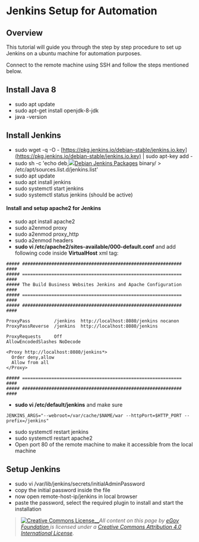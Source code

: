 # Jenkins Setup for Automation

## Overview

This tutorial will guide you through the step by step procedure to set up Jenkins on a ubuntu machine for automation purposes.

Connect to the remote machine using SSH and follow the steps mentioned below.

## Install Java 8

* sudo apt update
* sudo apt-get install openjdk-8-jdk
* java -version

## Install Jenkins

* sudo wget -q -O - [https://pkg.jenkins.io/debian-stable/jenkins.io.key](https://pkg.jenkins.io/debian-stable/jenkins.io.key) | sudo apt-key add -
* sudo sh -c 'echo deb[ ![](https://www.jenkins.io/sites/default/files/jenkins\_favicon.ico)Debian Jenkins Packages](http://pkg.jenkins.io/debian-stable) binary/ > /etc/apt/sources.list.d/jenkins.list'
* sudo apt update
* sudo apt install jenkins
* sudo systemctl start jenkins
* sudo systemctl status jenkins (should be active)

#### Install and setup apache2 for Jenkins

* sudo apt install apache2
* sudo a2enmod proxy
* sudo a2enmod proxy\_http
* sudo a2enmod headers
* **sudo vi /etc/apache2/sites-available/000-default.conf** and add following code inside **VirtualHost** xml tag:

```
##### ############################################################ ####
##### ============================================================ ####
##### The Build Business Websites Jenkins and Apache Configuration ####
##### ============================================================ ####
##### ############################################################ ####

ProxyPass         /jenkins  http://localhost:8080/jenkins nocanon
ProxyPassReverse  /jenkins  http://localhost:8080/jenkins

ProxyRequests     Off
AllowEncodedSlashes NoDecode

<Proxy http://localhost:8080/jenkins*>
  Order deny,allow
  Allow from all
</Proxy>

##### ============================================================ ####
##### ############################################################ ####
```

* **sudo vi /etc/default/jenkins** and make sure

```
JENKINS_ARGS="--webroot=/var/cache/$NAME/war --httpPort=$HTTP_PORT --prefix=/jenkins"
```

* sudo systemctl restart jenkins
* sudo systemctl restart apache2
* Open port 80 of the remote machine to make it accessible from the local machine

## Setup Jenkins

* sudo vi /var/lib/jenkins/secrets/initialAdminPassword
* copy the initial password inside the file
* now open remote-host-ip/jenkins in local browser
* paste the password, select the required plugin to install and start the installation

> [![Creative Commons License](https://i.creativecommons.org/l/by/4.0/80x15.png)\_\_](http://creativecommons.org/licenses/by/4.0/)_All content on this page by_ [_eGov Foundation_ ](https://egov.org.in)_is licensed under a_ [_Creative Commons Attribution 4.0 International License_](http://creativecommons.org/licenses/by/4.0/)_._
